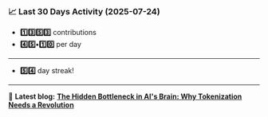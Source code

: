 <!--START_STATS-->
### 📈 Last 30 Days Activity (2025-07-24)  
- **1️⃣3️⃣5️⃣3️⃣** contributions  
- **4️⃣5️⃣•1️⃣0️⃣** per day
---
- **5️⃣4️⃣** day streak!
---
📝 **Latest blog:** [**The Hidden Bottleneck in AI's Brain: Why Tokenization Needs a Revolution**](https://andriak.com/blog/tokenization-revolution)
<!--END_STATS-->
